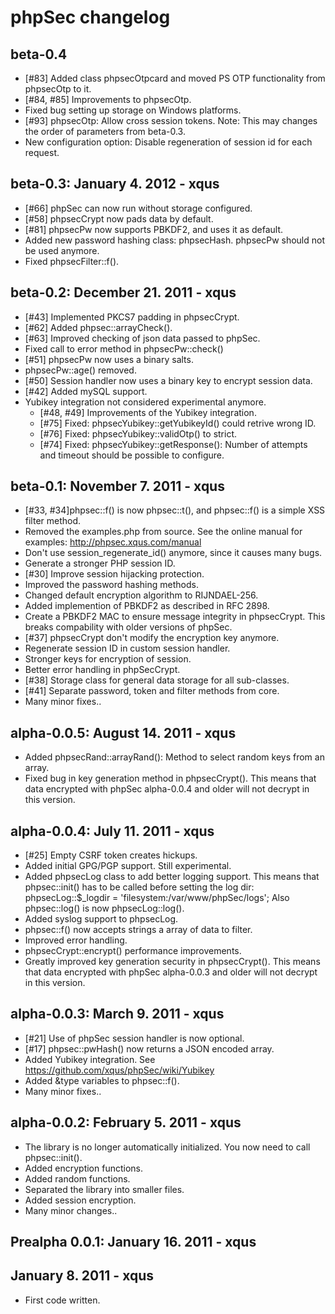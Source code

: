 phpSec changelog
================

beta-0.4
--------
* [#83] Added class phpsecOtpcard and moved PS OTP functionality from phpsecOtp
   to it.
* [#84, #85] Improvements to phpsecOtp.
* Fixed bug setting up storage on Windows platforms.
* [#93] phpsecOtp: Allow cross session tokens. Note: This may changes the order
  of parameters from beta-0.3.
* New configuration option: Disable regeneration of session id for each request.

beta-0.3: January 4. 2012 - xqus
--------------------------------
* [#66] phpSec can now run without storage configured.
* [#58] phpsecCrypt now pads data by default.
* [#81] phpsecPw now supports PBKDF2, and uses it as default.
* Added new password hashing class: phpsecHash. phpsecPw should not be used
  anymore.
* Fixed phpsecFilter::f().

beta-0.2: December 21. 2011 - xqus
----------------------------------
* [#43] Implemented PKCS7 padding in phpsecCrypt.
* [#62] Added phpsec::arrayCheck().
* [#63] Improved checking of json data passed to phpSec.
* Fixed call to error method in phpsecPw::check()
* [#51] phpsecPw now uses a binary salts.
* phpsecPw::age() removed.
* [#50] Session handler now uses a binary key to encrypt session data.
* [#42] Added mySQL support.
* Yubikey integration not considered experimental anymore.
  * [#48, #49] Improvements of the Yubikey integration.
  * [#75] Fixed: phpsecYubikey::getYubikeyId() could retrive wrong ID.
  * [#76] Fixed: phpsecYubikey::validOtp() to strict.
  * [#74] Fixed: phpsecYubikey::getResponse(): Number of attempts and timeout
          should be possible to configure.


beta-0.1: November 7. 2011 - xqus
---------------------------------
* [#33, #34]phpsec::f() is now phpsec::t(), and phpsec::f() is a simple XSS
  filter method.
* Removed the examples.php from source. See the online manual for examples:
  http://phpsec.xqus.com/manual
* Don't use session_regenerate_id() anymore, since it causes many bugs.
* Generate a stronger PHP session ID.
* [#30] Improve session hijacking protection.
* Improved the password hashing methods.
* Changed default encryption algorithm to RIJNDAEL-256.
* Added implemention of PBKDF2 as described in RFC 2898.
* Create a PBKDF2 MAC to ensure message integrity in phpsecCrypt. This breaks
  compability with older versions of phpSec.
* [#37] phpsecCrypt don't modify the encryption key anymore.
* Regenerate session ID in custom session handler.
* Stronger keys for encryption of session.
* Better error handling in phpSecCrypt.
* [#38] Storage class for general data storage for all sub-classes.
* [#41] Separate password, token and filter methods from core.
* Many minor fixes..

alpha-0.0.5: August 14. 2011 - xqus
-----------------------------------
* Added phpsecRand::arrayRand(): Method to select random keys from an array.
* Fixed bug in key generation method in phpsecCrypt().
  This means that data encrypted with phpSec alpha-0.0.4 and older will not
  decrypt in this version.

alpha-0.0.4: July 11. 2011 - xqus
---------------------------------
* [#25] Empty CSRF token creates hickups.
* Added initial GPG/PGP support. Still experimental.
* Added phpsecLog class to add better logging support.
  This means that phpsec::init() has to be called before setting the log dir:
  phpsecLog::$_logdir = 'filesystem:/var/www/phpSec/logs';
  Also phpsec::log() is now phpsecLog::log().
* Added syslog support to phpsecLog.
* phpsec::f() now accepts strings a array of data to filter.
* Improved error handling.
* phpsecCrypt::encrypt() performance improvements.
* Greatly improved key generation security in phpsecCrypt().
  This means that data encrypted with phpSec alpha-0.0.3 and older will not
  decrypt in this version.

alpha-0.0.3: March 9. 2011 - xqus
---------------------------------
* [#21] Use of phpSec session handler is now optional.
* [#17] phpsec::pwHash() now returns a JSON encoded array.
* Added Yubikey integration. See https://github.com/xqus/phpSec/wiki/Yubikey
* Added &type variables to phpsec::f().
* Many minor fixes..

alpha-0.0.2: February 5. 2011 - xqus
------------------------------------
* The library is no longer automatically initialized.
  You now need to call phpsec::init().
* Added encryption functions.
* Added random functions.
* Separated the library into smaller files.
* Added session encryption.
* Many minor changes..

Prealpha 0.0.1: January 16. 2011 - xqus
---------------------------------------

January 8. 2011 - xqus
----------------------
* First code written.
